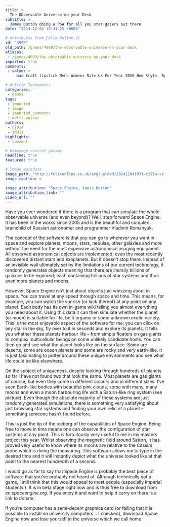 ```yaml
---
title: >
  The Observable Universe on your Desk
subtitle: >
  James Dutton doing a PSA for all you star gazers out there
date: "2014-12-04 19:31:25 +0000"

# Attributes from Felix Online V1
id: "4999"
old_path: /games/4999/the-observable-universe-on-your-desk
aliases:
 - /games/4999/the-observable-universe-on-your-desk
imported: true
comments:
 - value: >
     mac kraft lipstick Mens Womens Sale Uk For Year 2016 New Style. Bg6zla0xXX <br> [url=http://master-dent.net/?p=1886][/url],shop mac cosmetics For Sales YrHKLq02KS - Luminar <br> shop mac makeup online Moderate Price INTKKU6ZXU [url=http://thefrankenstoryproject.com/2016/04/shop-mac-makeup-online-moderate-price-intkku6zxu/16376/]shop mac makeup online Moderate Price INTKKU6ZXU[/url],mac cosmetic kit After Viewing Athletes Training Barefoot In 2002 w1mc7peoq7 - BUILDERHUNT ltd. <br> mac makeup full coverage foundation Big Discount jCnhJT97qZ [url=http://saulmd.com/mac-makeup-full-coverage-foundation-big-discount-jcnhjt97qz/]mac makeup full coverage foundation Big Discount jCnhJT97qZ[/url],best mac satin lipsticks Latest 4GH6lYXs9e <br> mac foundation pump Real Cheap For Sale jvhKA0DDrT - Matt Marlon [url=http://www.matthewmarlonrecipes.com/uncategorized/mac-foundation-pump-real-cheap-sale-jvhka0ddrt/]mac foundation pump Real Cheap For Sale jvhKA0DDrT - Matt Marlon[/url],mac makeup cleanser Cheap aWPMtsqQZI - 袪械屑芯

# Article Taxonomies
categories:
 - games
tags:
 - imported
 - image
 - imported_comments
 - multi-author
authors:
 - cj914
 - jdd11
highlights:
 - comment

# Homepage control params
headline: true
featured: true

# Image metadata
image_path: "http://felixonline.co.uk/img/upload/201412041931-cj914-se1.jpg"
image_caption: >

image_attribution: "Space Engine, Jamie Dutton"
image_attribution_link: ""
video_url: ""
---
```


Have you ever wondered if there is a program that can simulate the whole observable universe (and even beyond)? Well, step forward Space Engine. It has been in the works since 2005 and is the beautiful and complex brainchild of Russian astronomer and programmer Vladimir Romanyuk.

The concept of the software is that you can go to wherever you want in space and explore planets, moons, stars, nebulae, other galaxies and more without the need for the most expensive astronomical imaging equipment. All observed astronomical objects are implemented; even the most recently discovered distant stars and exoplanets. But it doesn’t stop there. Instead of an invisible wall ultimately set by the limitations of our current technology, it randomly generates objects meaning that there are literally billions of galaxies to be explored; each containing trillions of star systems and thus even more planets and moons.

However, Space Engine isn’t just about objects just whizzing about in space. You can travel at any speed through space and time. This means, for example, you can watch the sunrise (or lack thereof) at any point on any planet. Each body has its own in-game wiki telling you almost everything you need about it. Using this data it can then simulate whether the planet (or moon) is suitable for life, be it organic or some unknown exotic variety. This is the most enjoyable aspect of the software for me; you can click on any star in the sky, fly over to it in seconds and explore its planets. It tells you whether these planets harbour life – from simple floaters on gas giants to complex multicellular beings on some unlikely candidate hosts. You can then go and see what the planet looks like on the surface. Some are deserts, some are ocean planets and some are rocky and very earth-like. It is just fascinating to potter around these unique environments and see what life could be like elsewhere.

On the subject of uniqueness, despite looking through hundreds of planets so far I have not found two that look the same. Most planets are gas giants of course, but even they come in different colours and in different sizes. I’ve seen Earth-like bodies with beautiful pink clouds, some with many, many moons and even a moon harbouring life with a Saturn-like ring system (see picture). Even though the absolute majority of these systems are just randomly generated simulations, there is something very satisfying about just browsing star systems and finding your own relic of a planet – something someone hasn’t found before.

This is just the tip of the iceberg of the capabilities of Space Engine. Being free to move in time means one can observe the configuration of star systems at any point. This is fortuitously very useful to me in my masters project this year. Whilst observing the magnetic field around Saturn, it has proved very useful to know where its moons are relative to the Cassini probe which is doing the measuring. This software allows me to type in the desired time and it will instantly depict what the universe looked like at that point to the nearest hundredth of a second.

I would go as far to say that Space Engine is probably the best piece of software that you’ve probably not heard of. Although technically not a game, I still think that this would appeal to most people (especially Imperial students!). It is in beta stage right now and is thus free to download from _en.spaceengine.org_. If you enjoy it and want to help it carry on there is a link to donate.

If you’re computer has a semi-decent graphics card (or failing that it is possible to install on university computers… I checked), download Space Engine now and lose yourself in the universe which we call home.
